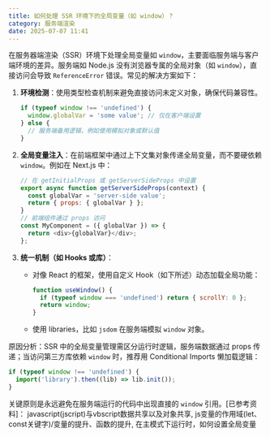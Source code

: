 ```yaml
---
title: 如何处理 SSR 环境下的全局变量（如 window）？
category: 服务端渲染
date: 2025-07-07 11:41
---
```

在服务器端渲染（SSR）环境下处理全局变量如 `window`，主要面临服务端与客户端环境的差异。服务端如 Node.js 没有浏览器专属的全局对象（如 `window`），直接访问会导致 `ReferenceError` 错误。常见的解决方案如下：  

1. **环境检测**：使用类型检查机制来避免直接访问未定义对象，确保代码兼容性。  
   ```javascript
   if (typeof window !== 'undefined') {
     window.globalVar = 'some value'; // 仅在客户端设置
   } else {
     // 服务端备用逻辑，例如使用模拟对象或默认值
   }
   ```

2. **全局变量注入**：在前端框架中通过上下文集对象传递全局变量，而不要硬依赖 `window`。例如在 Next.js 中：
   ```javascript
   // 在 getInitialProps 或 getServerSideProps 中设置
   export async function getServerSideProps(context) {
     const globalVar = 'server-side value';
     return { props: { globalVar } };
   }
   // 前端组件通过 props 访问
   const MyComponent = ({ globalVar }) => {
     return <div>{globalVar}</div>;
   };
   ```

3. **统一机制（如 Hooks 或库）**：  
   - 对像 React 的框架，使用自定义 Hook（如下所述）动态加载全局功能：
     ```javascript
     function useWindow() {
       if (typeof window === 'undefined') return { scrollY: 0 };
       return window;
     }
     ```  
   - 使用 libraries，比如 `jsdom` 在服务端模拟 `window` 对象。  

原因分析：SSR 中的全局变量管理需区分运行时逻辑，服务端数据通过 props 传递；当访问第三方库依赖 `window` 时，推荐用 Conditional Imports 懒加载逻辑：
```javascript
if (typeof window !== 'undefined') {
  import('library').then((lib) => lib.init());
}
```  
关键原则是永远避免在服务端运行的代码中出现直接的 `window` 引用。[已参考资料]： javascript(jscript)与vbscript数据共享以及对象共享, js变量的作用域(let、const关键字)/变量的提升、函数的提升, 在主模式下运行时，如何设置全局变量
